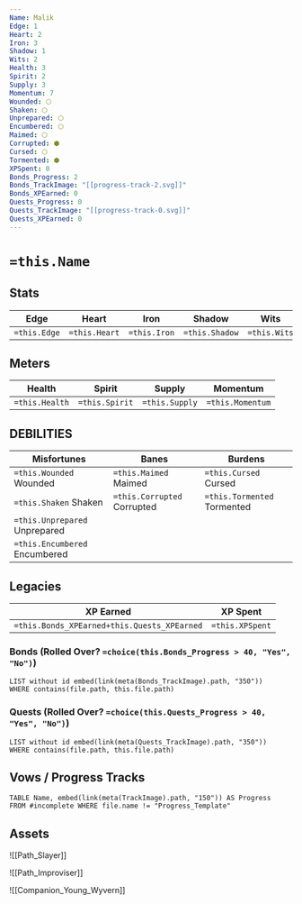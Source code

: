 ```yaml
---
Name: Malik
Edge: 1
Heart: 2
Iron: 3
Shadow: 1
Wits: 2
Health: 3
Spirit: 2
Supply: 3
Momentum: 7
Wounded: ⬡
Shaken: ⬡
Unprepared: ⬡
Encumbered: ⬡
Maimed: ⬡
Corrupted: ⬢
Cursed: ⬡
Tormented: ⬢
XPSpent: 0
Bonds_Progress: 2
Bonds_TrackImage: "[[progress-track-2.svg]]"
Bonds_XPEarned: 0
Quests_Progress: 0
Quests_TrackImage: "[[progress-track-0.svg]]"
Quests_XPEarned: 0
---
```

# `=this.Name`

## Stats
| Edge | Heart | Iron | Shadow | Wits |
| --- | --- | --- | --- | --- |
| `=this.Edge` | `=this.Heart` | `=this.Iron` | `=this.Shadow` | `=this.Wits` |

## Meters
| Health | Spirit | Supply | Momentum |
| --- | --- | --- | --- |
| `=this.Health` | `=this.Spirit` | `=this.Supply` | `=this.Momentum` |

## DEBILITIES
| Misfortunes | Banes | Burdens |
| --- | --- | --- |
| `=this.Wounded` Wounded | `=this.Maimed` Maimed | `=this.Cursed` Cursed |
| `=this.Shaken` Shaken | `=this.Corrupted` Corrupted | `=this.Tormented` Tormented |
| `=this.Unprepared` Unprepared |  |  |
|  `=this.Encumbered` Encumbered |  |  |

## Legacies
| XP Earned | XP Spent |
| --- | --- |
| `=this.Bonds_XPEarned+this.Quests_XPEarned` | `=this.XPSpent` |

### Bonds (Rolled Over? `=choice(this.Bonds_Progress > 40, "Yes", "No")`)
```dataview
LIST without id embed(link(meta(Bonds_TrackImage).path, "350"))
WHERE contains(file.path, this.file.path)
```
### Quests (Rolled Over? `=choice(this.Quests_Progress > 40, "Yes", "No")`)
```dataview
LIST without id embed(link(meta(Quests_TrackImage).path, "350"))
WHERE contains(file.path, this.file.path)
```

## Vows / Progress Tracks
```dataview
TABLE Name, embed(link(meta(TrackImage).path, "150")) AS Progress
FROM #incomplete WHERE file.name != "Progress_Template" 
```
## Assets

![[Path_Slayer]]

![[Path_Improviser]]

![[Companion_Young_Wyvern]]